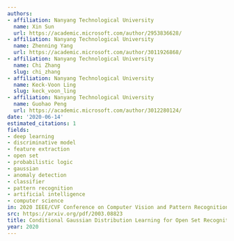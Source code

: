 ```yaml
---
authors:
- affiliation: Nanyang Technological University
  name: Xin Sun
  url: https://academic.microsoft.com/author/2953836628/
- affiliation: Nanyang Technological University
  name: Zhenning Yang
  url: https://academic.microsoft.com/author/3011926868/
- affiliation: Nanyang Technological University
  name: Chi Zhang
  slug: chi_zhang
- affiliation: Nanyang Technological University
  name: Keck-Voon Ling
  slug: keck_voon_ling
- affiliation: Nanyang Technological University
  name: Guohao Peng
  url: https://academic.microsoft.com/author/3012280124/
date: '2020-06-14'
estimated_citations: 1
fields:
- deep learning
- discriminative model
- feature extraction
- open set
- probabilistic logic
- gaussian
- anomaly detection
- classifier
- pattern recognition
- artificial intelligence
- computer science
in: 2020 IEEE/CVF Conference on Computer Vision and Pattern Recognition (CVPR)
src: https://arxiv.org/pdf/2003.08823
title: Conditional Gaussian Distribution Learning for Open Set Recognition
year: 2020
---
```

